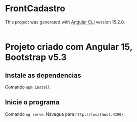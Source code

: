 # FrontCadastro

This project was generated with [Angular CLI](https://github.com/angular/angular-cli) version 15.2.0.
<br />
<br />
# Projeto criado com Angular 15, Bootstrap v5.3

## Instale as dependencias
Comando `npm install`

## Inicie o programa
Comando `ng serve`. Navegue para `http://localhost:4200/`.

